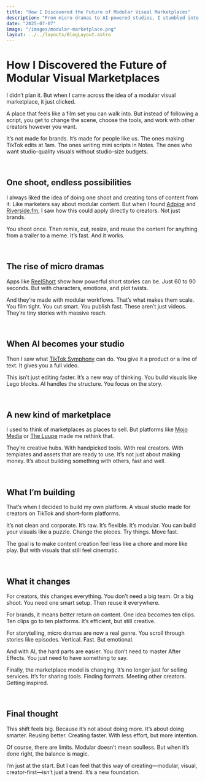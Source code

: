 ```yaml
---
title: "How I Discovered the Future of Modular Visual Marketplaces"
description: "From micro dramas to AI-powered studios, I stumbled into the world of modular content creation made for creators. Here's how it's changing everything."
date: "2025-07-07"
image: "/images/modular-marketplace.png"
layout: ../../layouts/BlogLayout.astro
---
```


<h1 class="text-3xl font-bold mb-6">How I Discovered the Future of Modular Visual Marketplaces</h1>

<p>I didn’t plan it. But when I came across the idea of a modular visual marketplace, it just clicked.</p>

<p>A place that feels like a film set you can walk into. But instead of following a script, you get to change the scene, choose the tools, and work with other creators however you want.</p>

<p>It’s not made for brands. It’s made for people like us. The ones making TikTok edits at 1am. The ones writing mini scripts in Notes. The ones who want studio-quality visuals without studio-size budgets.</p>

&nbsp;

<h2 class="text-xl font-semibold mb-4 mt-10">One shoot, endless possibilities</h2>

<p>I always liked the idea of doing one shoot and creating tons of content from it. Like marketers say about modular content. But when I found <a href="https://adpipe.com" target="_blank">Adpipe</a> and <a href="https://riverside.fm" target="_blank">Riverside.fm</a>, I saw how this could apply directly to creators. Not just brands.</p>

<p>You shoot once. Then remix, cut, resize, and reuse the content for anything from a trailer to a meme. It’s fast. And it works.</p>

&nbsp;

<h2 class="text-xl font-semibold mb-4 mt-10">The rise of micro dramas</h2>

<p>Apps like <a href="https://time.com/6289206/reelshort-microdramas/" target="_blank">ReelShort</a> show how powerful short stories can be. Just 60 to 90 seconds. But with characters, emotions, and plot twists.</p>

<p>And they’re made with modular workflows. That’s what makes them scale. You film tight. You cut smart. You publish fast. These aren’t just videos. They’re tiny stories with massive reach.</p>

&nbsp;

<h2 class="text-xl font-semibold mb-4 mt-10">When AI becomes your studio</h2>

<p>Then I saw what <a href="https://www.reuters.com/technology/tiktoks-ai-tools-help-marketers-create-ads-2023-06-27/" target="_blank">TikTok Symphony</a> can do. You give it a product or a line of text. It gives you a full video.</p>

<p>This isn’t just editing faster. It’s a new way of thinking. You build visuals like Lego blocks. AI handles the structure. You focus on the story.</p>

&nbsp;

<h2 class="text-xl font-semibold mb-4 mt-10">A new kind of marketplace</h2>

<p>I used to think of marketplaces as places to sell. But platforms like <a href="https://mojomediaproductions.com" target="_blank">Mojo Media</a> or <a href="https://en.wikipedia.org/wiki/The_Luupe" target="_blank">The Luupe</a> made me rethink that.</p>

<p>They’re creative hubs. With handpicked tools. With real creators. With templates and assets that are ready to use. It’s not just about making money. It’s about building something with others, fast and well.</p>

&nbsp;

<h2 class="text-xl font-semibold mb-4 mt-10">What I’m building</h2>

<p>That’s when I decided to build my own platform. A visual studio made for creators on TikTok and short-form platforms.</p>

<p>It’s not clean and corporate. It’s raw. It’s flexible. It’s modular. You can build your visuals like a puzzle. Change the pieces. Try things. Move fast.</p>

<p>The goal is to make content creation feel less like a chore and more like play. But with visuals that still feel cinematic.</p>

&nbsp;

<h2 class="text-xl font-semibold mb-4 mt-10">What it changes</h2>

<p>For creators, this changes everything. You don’t need a big team. Or a big shoot. You need one smart setup. Then reuse it everywhere.</p>

<p>For brands, it means better return on content. One idea becomes ten clips. Ten clips go to ten platforms. It’s efficient, but still creative.</p>

<p>For storytelling, micro dramas are now a real genre. You scroll through stories like episodes. Vertical. Fast. But emotional.</p>

<p>And with AI, the hard parts are easier. You don’t need to master After Effects. You just need to have something to say.</p>

<p>Finally, the marketplace model is changing. It’s no longer just for selling services. It’s for sharing tools. Finding formats. Meeting other creators. Getting inspired.</p>

&nbsp;

<h2 class="text-xl font-semibold mb-4 mt-10">Final thought</h2>

<p>This shift feels big. Because it’s not about doing more. It’s about doing smarter. Reusing better. Creating faster. With less effort, but more intention.</p>

<p>Of course, there are limits. Modular doesn’t mean soulless. But when it’s done right, the balance is magic.</p>

<p>I’m just at the start. But I can feel that this way of creating—modular, visual, creator-first—isn’t just a trend. It’s a new foundation.</p>
